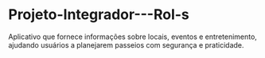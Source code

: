 # Projeto-Integrador---Rol-s
Aplicativo que fornece informações sobre locais, eventos e entretenimento, ajudando usuários a planejarem passeios com segurança e praticidade.
